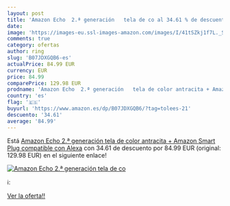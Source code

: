 ```yaml
---
layout: post
title: 'Amazon Echo  2.ª generación   tela de co al 34.61 % de descuento'
date: 
image: 'https://images-eu.ssl-images-amazon.com/images/I/41tSZkj1f7L._SL200_.jpg'
comments: true
category: ofertas
author: ring
slug: 'B07JDXGQB6-es'
actualPrice: 84.99 EUR
currency: EUR
price: 84.99
comparePrice: 129.98 EUR
prodname: 'Amazon Echo  2.ª generación   tela de color antracita + Amazon Smart Plug  compatible con Alexa'
country: 'es'
flag: '🇪🇸'
buyurl: 'https://www.amazon.es/dp/B07JDXGQB6/?tag=tolees-21'
descuento: '34.61'
average: '84.99'
---
```


Está [Amazon Echo  2.ª generación   tela de color antracita + Amazon Smart Plug  compatible con Alexa](https://www.amazon.es/dp/B07JDXGQB6/?tag=tolees-21) con 34.61 de descuento por 84.99 EUR (original: 129.98 EUR) en el siguiente enlace!

[![Amazon Echo  2.ª generación   tela de co](https://images-eu.ssl-images-amazon.com/images/I/41tSZkj1f7L._SL200_.jpg)](https://www.amazon.es/dp/B07JDXGQB6/?tag=tolees-21)

ℹ️:


[Ver la oferta!!](https://www.amazon.es/dp/B07JDXGQB6/?tag=tolees-21)
